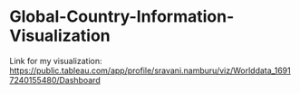 # Global-Country-Information-Visualization
Link for my visualization:
https://public.tableau.com/app/profile/sravani.namburu/viz/Worlddata_16917240155480/Dashboard
